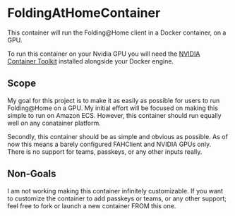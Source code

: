 # FoldingAtHomeContainer

This container will run the Folding@Home client in a Docker container, on a GPU.

To run this container on your Nvidia GPU you will need the [NVIDIA Container
Toolkit](https://github.com/NVIDIA/nvidia-docker) installed alongside your
Docker engine.

## Scope

My goal for this project is to make it as easily as possible for users to run
Folding@Home on a GPU. My initial effort will be focused on making this simple
to run on Amazon ECS. However, this container should run equally well on any
conatainer platform.

Secondly, this container should be as simple and obvious as possible. As of now
this means a barely configured FAHClient and NVIDIA GPUs only. There is no
support for teams, passkeys, or any other inputs really.

## Non-Goals

I am not working making this container infinitely customizable. If you want to
customize the container to add passkeys or teams, or any other support; feel
free to fork or launch a new container FROM this one.

